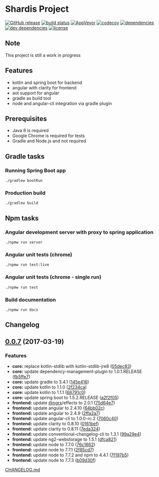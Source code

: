 # Shardis Project

[![GitHub release](https://img.shields.io/github/release/shardis/shardis.svg)]()
[![build status](https://img.shields.io/travis/shardis/shardis/master.svg)](https://travis-ci.org/shardis/shardis)
[![AppVeyor](https://img.shields.io/appveyor/ci/kucharzyk/shardis.svg)](https://ci.appveyor.com/project/kucharzyk/shardis)
[![codecov](https://img.shields.io/codecov/c/github/shardis/shardis/master.svg)](https://codecov.io/gh/shardis/shardis)
[![dependencies](https://img.shields.io/david/shardis/shardis.svg)](https://david-dm.org/shardis/shardis)
[![dev dependencies](https://img.shields.io/david/dev/shardis/shardis.svg)](https://david-dm.org/shardis/shardis)
[![license](https://img.shields.io/github/license/shardis/shardis.svg)](https://github.com/shardis/shardis)


## Note

This project is still a work in progress

## Features

* kotlin and spring boot for backend
* angular with clarity for frontend
* aot support for angular
* gradle as build tool
* node and angular-cli integration via gradle plugin

## Prerequisites

* Java 8 is required
* Google Chrome is required for tests
* Gradle and Node.js and not required

## Gradle tasks

### Running Spring Boot app
```
./gradlew bootRun 
```

### Production build
```
./gradlew build 
```

## Npm tasks

### Angular development server with proxy to spring application
```
./npmw run server 
```

### Angular unit tests (chrome)
```
./npmw run test:live 
```

### Angular unit tests (chrome - single run)
```
./npmw run test
```

### Build documentation
```
./npmw run docs
```

## Changelog

<a name="0.0.7"></a>
## [0.0.7](https://github.com/shardis/shardis/compare/v0.0.6...v0.0.7) (2017-03-19)


### Features

* **core:** replace kotlin-stdlib with kotlin-stdlib-jre8 ([05dec83](https://github.com/shardis/shardis/commit/05dec83))
* **core:** update dependency-management-plugin to 1.0.1.RELEASE ([fb5ffe7](https://github.com/shardis/shardis/commit/fb5ffe7))
* **core:** update gradle to 3.4.1 ([145e416](https://github.com/shardis/shardis/commit/145e416))
* **core:** update kotlin to 1.1.0 ([2f234ca](https://github.com/shardis/shardis/commit/2f234ca))
* **core:** update kotlin to 1.1.1 ([68791c0](https://github.com/shardis/shardis/commit/68791c0))
* **core:** update spring boot to 1.5.2.RELEASE ([a2f2f05](https://github.com/shardis/shardis/commit/a2f2f05))
* **frontend:** update [@ngrx](https://github.com/ngrx)/effects to 2.0.1 ([75d64e7](https://github.com/shardis/shardis/commit/75d64e7))
* **frontend:** update angular to 2.4.10 ([64bb02c](https://github.com/shardis/shardis/commit/64bb02c))
* **frontend:** update angular to 2.4.9 ([2ffa2a7](https://github.com/shardis/shardis/commit/2ffa2a7))
* **frontend:** update angular-cli to 1.0.0-rc.2 ([7060c40](https://github.com/shardis/shardis/commit/7060c40))
* **frontend:** update clarity to 0.8.10 ([0161bef](https://github.com/shardis/shardis/commit/0161bef))
* **frontend:** update clarity to 0.8.11 ([7eda324](https://github.com/shardis/shardis/commit/7eda324))
* **frontend:** update conventional-changelog-cli to 1.3.1 ([99a29e4](https://github.com/shardis/shardis/commit/99a29e4))
* **frontend:** update ng2-webstorage to 1.5.1 ([dfca821](https://github.com/shardis/shardis/commit/dfca821))
* **frontend:** update node to 7.7.0 ([76c1662](https://github.com/shardis/shardis/commit/76c1662))
* **frontend:** update node to 7.7.1 ([2f85cd7](https://github.com/shardis/shardis/commit/2f85cd7))
* **frontend:** update node to 7.7.2 and npm to 4.4.1 ([7f197b5](https://github.com/shardis/shardis/commit/7f197b5))
* **frontend:** update node to 7.7.3 ([b09d30f](https://github.com/shardis/shardis/commit/b09d30f))

[CHANGELOG.md](CHANGELOG.md)
